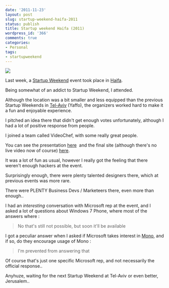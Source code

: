 ```yaml
---
date: '2011-11-23'
layout: post
slug: startup-weekend-haifa-2011
status: publish
title: Startup weekend Haifa (2011)
wordpress_id: '366'
comments: true
categories:
- Personal
tags:
- startupweekend
---
```


![](/images/startup-weekend-haifa-logo.png)

Last week, a [Startup Weekend](http://startupweekend.org/) event took place in [Haifa](http://haifa.startupweekend.org/).

Being somewhat of an addict to Startup Weekend, I attended.

Although the location was a bit smaller and less equipped than the previous Startup Weekends in [Tel-Aviv](http://tel-aviv.startupweekend.org/) (Yaffo), the organizers worked hard to make it a fun and enjoyable experience.

I pitched an idea there that didn't get enough votes unfortunately, although I had a lot of positive response from people.

I joined a team called VideoChef, with some really great people.

You can see the presentation [here](http://www.youtube.com/watch?v=uaWF_bO0E-M)  and the final site (although there's no live video now of course) [here](http://videochef.us).

It was a lot of fun as usual, however I really got the feeling that there weren't enough hackers at the event.

Surprisingly enough, there were plenty talented designers there, which at previous events was more rare.

There were PLENTY Business Devs / Marketeers there, even more than enough..

I had an *interesting* conversation with Microsoft rep at the event, and I asked a lot of questions about Windows 7 Phone, where most of the answers where :

> No that's still not possible, but soon it'll be available

I got a peculiar answer when I asked if Microsoft takes interest in [Mono](http://mono-project.com/Main_Page), and if so, do they encourage usage of Mono :

> I'm prevented from answering that

Of course that's just one specific Microsoft rep, and not necessarily the official response..

Anyhuze, waiting for the next Startup Weekend at Tel-Aviv or even better, Jerusalem..
